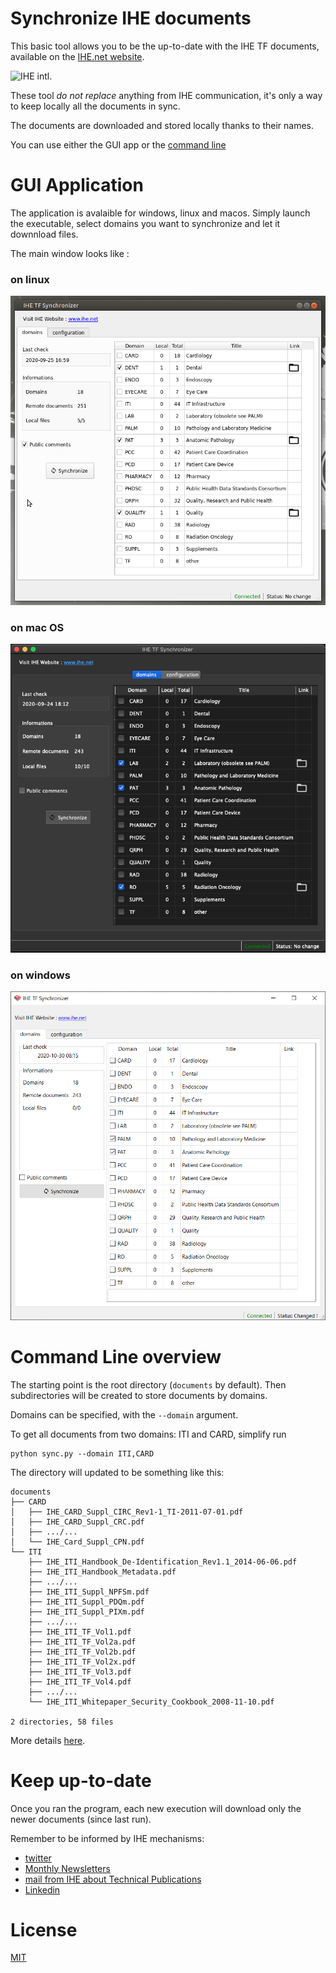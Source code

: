Synchronize IHE documents
=========================

This basic tool allows you to be the up-to-date with the IHE TF documents, available on the [IHE.net website](https://www.ihe.net/resources/technical_frameworks/).

![IHE intl.](https://www.ihe.net/wp-content/uploads/2018/02/ihe-logo.svg)

These tool *do not replace* anything from IHE communication, it's only a way to keep locally all the documents in sync.

The documents are downloaded and stored locally thanks to their names.

You can use either the GUI app or the [command line](commandline.md)

# GUI Application

The application is avalaible for windows, linux and macos.
Simply launch the executable, select domains you want to synchronize and let it downnload files.

The main window looks like :

### on linux

![Linux app](/doc/main_linux.png)

### on mac OS

![MacOS app](/doc/main_macos.png)

### on windows

![Windows app](/doc/main_windows.png)




# Command Line overview 

The starting point is the root directory (`documents` by default).
Then subdirectories will be created to store documents by domains.

Domains can be specified, with the `--domain` argument.

To get all documents from two domains: ITI and CARD, simplify run

    python sync.py --domain ITI,CARD


The directory will updated to be something like this: 


    documents
    ├── CARD
    │   ├── IHE_CARD_Suppl_CIRC_Rev1-1_TI-2011-07-01.pdf
    │   ├── IHE_CARD_Suppl_CRC.pdf
    │   ├── .../...
    │   └── IHE_Card_Suppl_CPN.pdf
    └── ITI
        ├── IHE_ITI_Handbook_De-Identification_Rev1.1_2014-06-06.pdf
        ├── IHE_ITI_Handbook_Metadata.pdf
        ├── .../...
        ├── IHE_ITI_Suppl_NPFSm.pdf
        ├── IHE_ITI_Suppl_PDQm.pdf
        ├── IHE_ITI_Suppl_PIXm.pdf
        ├── .../...
        ├── IHE_ITI_TF_Vol1.pdf
        ├── IHE_ITI_TF_Vol2a.pdf
        ├── IHE_ITI_TF_Vol2b.pdf
        ├── IHE_ITI_TF_Vol2x.pdf
        ├── IHE_ITI_TF_Vol3.pdf
        ├── IHE_ITI_TF_Vol4.pdf
        ├── .../...
        └── IHE_ITI_Whitepaper_Security_Cookbook_2008-11-10.pdf

    2 directories, 58 files

More details [here](commandline.md).


# Keep up-to-date
Once you ran the program, each new execution will download only the newer documents (since last run).

Remember to be informed by IHE mechanisms:

- [twitter](https://twitter.com/IHEIntl) 
- [Monthly Newsletters](https://www.ihe.net/monthly-newsletters/)
- [mail from IHE about Technical Publications](https://www.ihe.net/monthly-newsletters/technical-publications/)
- [Linkedin](https://www.linkedin.com/company/iheintl/)

# License 

[MIT](LICENSE) 
